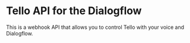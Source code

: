 # Tello API for the Dialogflow

This is a webhook API that allows you to control Tello with your voice and Dialogflow.
